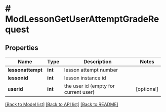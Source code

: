 # # ModLessonGetUserAttemptGradeRequest

## Properties

Name | Type | Description | Notes
------------ | ------------- | ------------- | -------------
**lessonattempt** | **int** | lesson attempt number |
**lessonid** | **int** | lesson instance id |
**userid** | **int** | the user id (empty for current user) | [optional]

[[Back to Model list]](../../README.md#models) [[Back to API list]](../../README.md#endpoints) [[Back to README]](../../README.md)
